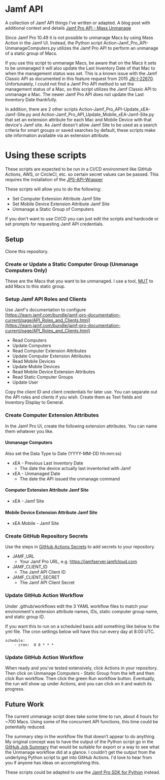 # Jamf API
A collection of Jamf API things I've written or adapted. A blog post with additional context and details [Jamf Pro API - Mass Unmanage](https://www.rfgeeks.com/jens-blog/jamf-pro-api-mass-unmanage)

Since Jamf Pro 10.49 it is not possible to unmanage Macs by using Mass Action in the Jamf UI. Instead, the Python script Action-Jamf_Pro_API-UnmanageComputers.py utilizes the Jamf Pro API to perform an unmanage of a static group of Macs.

If you use this script to unmanage Macs, be aware that on the Macs it sets to be unmanaged it will also update the Last Inventory Date of that Mac to when the management status was set. This is a known issue with the Jamf Classic API as documented in this feature request from 2015 [JN-I-22670](https://ideas.jamf.com/ideas/JN-I-22670). Unfortunately, I could not find a Jamf Pro API method to set the management status of a Mac, so this script utilizes the Jamf Classic API to unmanage a Mac. The newer Jamf Pro API does not update the Last Inventory Date thankfully.

In addition, there are 2 other scripts Action-Jamf_Pro_API-Update_xEA-Jamf-Site.py and Action-Jamf_Pro_API_Update_Mobile_xEA-Jamf-Site.py that set an extension attribute for each Mac and Mobile Device with that device's Jamf site. As Jamf doesn't allow Jamf Site to be used as a search criteria for smart groups or saved searches by default, these scripts make site information available via an extension attribute. 

# Using these scripts
These scripts are expected to be run in a CI/CD environment like GitHub Actions, AWS, or CircleCI, etc. so certain secret values can be passed.
This requires the installation of the [JPS-API-Wrapper](https://gitlab.com/cvtc/appleatcvtc/jps-api-wrapper )

These scripts will allow you to do the following:
- Set Computer Extension Attribute Jamf Site 
- Set Mobile Device Extension Attribute Jamf Site 
- Unmanage a Static Group of Computers

If you don't want to use CI/CD you can just edit the scripts and hardcode or set prompts for requesting Jamf API credentials. 

## Setup
Clone this repository.

### Create or Update a Static Computer Group (Unmanage Computers Only)
These are the Macs that you want to be unmanaged. I use a tool, [MUT](https://github.com/jamf/mut) to add Macs to this static group.

### Setup Jamf API Roles and Clients
Use Jamf's documentation to configure [https://learn.jamf.com/bundle/jamf-pro-documentation-current/page/API_Roles_and_Clients.html](https://learn.jamf.com/bundle/jamf-pro-documentation-current/page/API_Roles_and_Clients.html)

- Read Computers
- Update Computers
- Read Computer Extension Attributes
- Update Computer Extension Attributes
- Read Mobile Devices
- Update Mobile Devices
- Read Mobile Device Extension Attributes
- Read Static Computer Groups
- Update User

Copy the client ID and client credentials for later use. You can separate out the API roles and clients if you wish. Create them as Text fields and Inventory Display to General.

### Create Computer Extension Attributes
In the Jamf Pro UI, create the following extension attributes. You can name them whatever you like.

#### Unmanage Computers
Also set the Data Type to Date (YYYY-MM-DD hh:mm:ss)

- xEA - Previous Last Inventory Date
  * The date the device actually last inventoried with Jamf
- xEA - Unmanaged Date
  * The date the API issued the unmanage command

#### Computer Extension Attribute Jamf Site 
- xEA - Jamf Site

#### Mobile Device Extension Attribute Jamf Site 
- xEA Mobile - Jamf Site

### Create GitHub Repository Secrets 
Use the steps in [GitHub Actions Secrets](https://docs.github.com/en/actions/security-guides/using-secrets-in-github-actions#creating-secrets-for-a-repository) to add secrets to your repository.

- JAMF_URL
  * Your Jamf Pro URL, e.g. https://jamfserver.jamfcloud.com
- JAMF_CLIENT_ID
  * The Jamf API Client ID
- JAMF_CLIENT_SECRET
  * The Jamf API Client Secret

### Update GitHub Action Workflow
Under .github/workflows edit the 3 YAML workflow files to match your environment's extension attribute names, IDs, static computer group name, and static group ID.

If you want this to run on a scheduled basis add something like below to the yml file. The cron settings below will have this run every day at 8:00 UTC.

    schedule:
        - cron:  0 8 * * *

### Update GitHub Action Workflow
When ready and you've tested extensively, click Actions in your repository. Then click on Unmanage Computers - Static Group from the left and then click Run workflow. Then click the green Run workflow button. Eventually, the run will show up under Actions, and you can click on it and watch its progress.

## Future Work
The current unmanage script does take some time to run, about 4 hours for ~700 Macs. Using some of the concurrent API functions, this time could be potentially reduced. 

The summary step in the workflow file that doesn’t appear to do anything.  My original concept was to have the output of the Python script go in the [GitHub Job Summary](https://docs.github.com/en/actions/using-workflows/workflow-commands-for-github-actions#adding-a-job-summar) that would be suitable for export or a way to see what the Unmanage workflow did at a glance. I couldn’t get the output from the underlying Python script to get into GitHub Actions. I'd love to hear from you if anyone has ideas on accomplishing this.

These scripts could be adapted to use the [Jamf Pro SDK for Python](https://github.com/macadmins/jamf-pro-sdk-python) instead. 